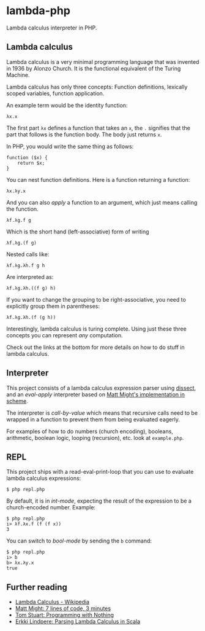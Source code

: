 # lambda-php

Lambda calculus interpreter in PHP.

## Lambda calculus

Lambda calculus is a very minimal programming language that was invented in
1936 by Alonzo Church. It is the functional equivalent of the Turing Machine.

Lambda calculus has only three concepts: Function definitions, lexically
scoped variables, function application.

An example term would be the identity function:

    λx.x

The first part `λx` defines a function that takes an `x`, the `.` signifies
that the part that follows is the function body. The body just returns `x`.

In PHP, you would write the same thing as follows:

    function ($x) {
        return $x;
    }

You can nest function definitions. Here is a function returning a function:

    λx.λy.x

And you can also *apply* a function to an argument, which just means calling
the function.

    λf.λg.f g

Which is the short hand (left-associative) form of writing

    λf.λg.(f g)

Nested calls like:

    λf.λg.λh.f g h

Are interpreted as:

    λf.λg.λh.((f g) h)

If you want to change the grouping to be right-associative, you need to
explicitly group them in parentheses:

    λf.λg.λh.(f (g h))

Interestingly, lambda calculus is turing complete. Using just these three
concepts you can represent *any* computation.

Check out the links at the bottom for more details on how to do stuff in
lambda calculus.

## Interpreter

This project consists of a lambda calculus expression parser using
[dissect](https://github.com/jakubledl/dissect), and an *eval-apply*
interpreter based on [Matt Might's implementation in
scheme](http://matt.might.net/articles/implementing-a-programming-language/).

The interpreter is *call-by-value* which means that recursive calls need to be
wrapped in a function to prevent them from being evaluated eagerly.

For examples of how to do numbers (church encoding), booleans, arithmetic,
boolean logic, looping (recursion), etc. look at `example.php`.

## REPL

This project ships with a read-eval-print-loop that you can use to evaluate
lambda calculus expressions:

    $ php repl.php

By default, it is in *int-mode*, expecting the result of the expression to be
a church-encoded number. Example:

    $ php repl.php
    i> λf.λx.f (f (f x))
    3

You can switch to *bool-mode* by sending the `b` command:

    $ php repl.php
    i> b
    b> λx.λy.x
    true

## Further reading

* [Lambda Calculus - Wikipedia](http://en.wikipedia.org/wiki/Lambda_calculus)
* [Matt Might: 7 lines of code, 3 minutes](http://matt.might.net/articles/implementing-a-programming-language/)
* [Tom Stuart: Programming with Nothing](http://codon.com/programming-with-nothing)
* [Erkki Lindpere: Parsing Lambda Calculus in Scala](http://zeroturnaround.com/rebellabs/parsing-lambda-calculus-in-scala/)
